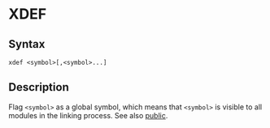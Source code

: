 # XDEF

## Syntax
```assembly
xdef <symbol>[,<symbol>...]
```

## Description
Flag `<symbol>` as a global symbol, which means that `<symbol>` is visible to all modules in the linking process.
See also [public](public.md).
